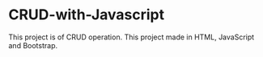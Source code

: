 # CRUD-with-Javascript
This project is of CRUD operation.
This project made in HTML, JavaScript and Bootstrap.
